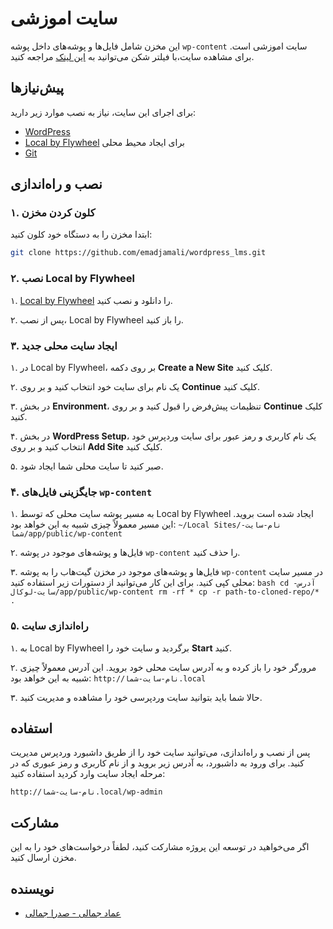 # سایت اموزشی 
این مخزن شامل فایل‌ها و پوشه‌های داخل پوشه `wp-content`  سایت اموزشی است. برای مشاهده سایت،با فیلتر شکن می‌توانید به [این لینک](https://emadsadrajamali.000webhostapp.com/) مراجعه کنید.

## پیش‌نیازها

برای اجرای این سایت، نیاز به نصب موارد زیر دارید:
- [WordPress](https://wordpress.org/download/)
- [Local by Flywheel](https://localwp.com/) برای ایجاد محیط محلی
- [Git](https://git-scm.com/)

## نصب و راه‌اندازی

### ۱. کلون کردن مخزن

ابتدا مخزن را به دستگاه خود کلون کنید:
```bash
git clone https://github.com/emadjamali/wordpress_lms.git
```

### ۲. نصب Local by Flywheel

۱. [Local by Flywheel](https://localwp.com/) را دانلود و نصب کنید.

۲. پس از نصب، Local by Flywheel را باز کنید.

### ۳. ایجاد سایت محلی جدید

۱. در Local by Flywheel، بر روی دکمه **Create a New Site** کلیک کنید.

۲. یک نام برای سایت خود انتخاب کنید و بر روی **Continue** کلیک کنید.

۳. در بخش **Environment**، تنظیمات پیش‌فرض را قبول کنید و بر روی **Continue** کلیک کنید.

۴. در بخش **WordPress Setup**، یک نام کاربری و رمز عبور برای سایت وردپرس خود انتخاب کنید و بر روی **Add Site** کلیک کنید.

۵. صبر کنید تا سایت محلی شما ایجاد شود.

### ۴. جایگزینی فایل‌های `wp-content`

۱. به مسیر پوشه سایت محلی که توسط Local by Flywheel ایجاد شده است بروید. این مسیر معمولاً چیزی شبیه به این خواهد بود:
    ```
    ~/Local Sites/نام-سایت-شما/app/public/wp-content
    ```

۲. فایل‌ها و پوشه‌های موجود در پوشه `wp-content` را حذف کنید.

۳. فایل‌ها و پوشه‌های موجود در مخزن گیت‌هاب را به پوشه `wp-content` در مسیر سایت محلی کپی کنید. برای این کار می‌توانید از دستورات زیر استفاده کنید:
    ```bash
    cd آدرس-سایت-لوکال/app/public/wp-content
    rm -rf *
    cp -r path-to-cloned-repo/* .
    ```

### ۵. راه‌اندازی سایت

۱. به Local by Flywheel برگردید و سایت خود را **Start** کنید.

۲. مرورگر خود را باز کرده و به آدرس سایت محلی خود بروید. این آدرس معمولاً چیزی شبیه به این خواهد بود:
    ```
    http://نام-سایت-شما.local
    ```

۳. حالا شما باید بتوانید سایت وردپرسی خود را مشاهده و مدیریت کنید.

## استفاده
پس از نصب و راه‌اندازی، می‌توانید سایت خود را از طریق داشبورد وردپرس مدیریت کنید. برای ورود به داشبورد، به آدرس زیر بروید و از نام کاربری و رمز عبوری که در مرحله ایجاد سایت وارد کردید استفاده کنید:
```
http://نام-سایت-شما.local/wp-admin
```

## مشارکت
اگر می‌خواهید در توسعه این پروژه مشارکت کنید، لطفاً درخواست‌های خود را به این مخزن ارسال کنید.


## نویسنده
- [عماد جمالی - صدرا جمالی](https://github.com/emadjamali)
